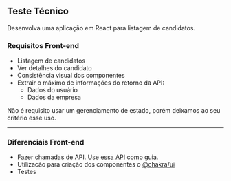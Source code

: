 ## Teste Técnico

Desenvolva uma aplicação em React para listagem de candidatos.

### Requisitos Front-end

- Listagem de candidatos
- Ver detalhes do candidato
- Consistência visual dos componentes
- Extrair o máximo de informações do retorno da API:
  - Dados do usuário
  - Dados da empresa

Não é requisito usar um gerenciamento de estado, porém deixamos ao seu critério esse uso.

---

### Diferenciais Front-end

- Fazer chamadas de API. Use [essa API](https://jsonplaceholder.typicode.com/users) como guia.
- Utilizacão para criação dos componentes o [@chakra/ui](https://chakra-ui.com/)
- Testes
